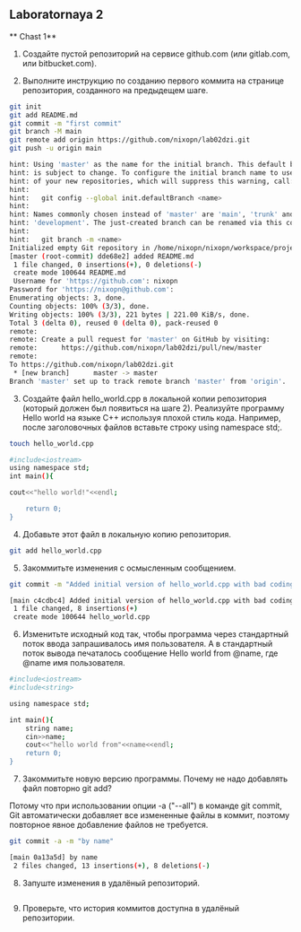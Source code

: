 ## Laboratornaya 2


** Chast 1**

1. Создайте пустой репозиторий на сервисе github.com (или gitlab.com, или bitbucket.com).

2. Выполните инструкцию по созданию первого коммита на странице репозитория, созданного на предыдещем шаге.
`````sh
git init
git add README.md
git commit -m "first commit"
git branch -M main
git remote add origin https://github.com/nixopn/lab02dzi.git
git push -u origin main
`````

`````sh
hint: Using 'master' as the name for the initial branch. This default branch name
hint: is subject to change. To configure the initial branch name to use in all
hint: of your new repositories, which will suppress this warning, call:
hint:
hint:   git config --global init.defaultBranch <name>
hint:
hint: Names commonly chosen instead of 'master' are 'main', 'trunk' and
hint: 'development'. The just-created branch can be renamed via this command:
hint:
hint:   git branch -m <name>
Initialized empty Git repository in /home/nixopn/nixopn/workspace/projects/lab02/.git/
[master (root-commit) dde68e2] added README.md
 1 file changed, 0 insertions(+), 0 deletions(-)
 create mode 100644 README.md
 Username for 'https://github.com': nixopn
Password for 'https://nixopn@github.com':
Enumerating objects: 3, done.
Counting objects: 100% (3/3), done.
Writing objects: 100% (3/3), 221 bytes | 221.00 KiB/s, done.
Total 3 (delta 0), reused 0 (delta 0), pack-reused 0
remote:
remote: Create a pull request for 'master' on GitHub by visiting:
remote:      https://github.com/nixopn/lab02dzi/pull/new/master
remote:
To https://github.com/nixopn/lab02dzi.git
 * [new branch]      master -> master
Branch 'master' set up to track remote branch 'master' from 'origin'.
`````

3. Создайте файл hello_world.cpp в локальной копии репозитория (который должен был появиться на шаге 2). Реализуйте программу Hello world на языке C++ используя плохой стиль кода. Например, после заголовочных файлов вставьте строку using namespace std;.

`````sh
touch hello_world.cpp
`````

`````sh
#include<iostream>
using namespace std;
int main(){

cout<<"hello world!"<<endl;

    return 0;
}
`````

4. Добавьте этот файл в локальную копию репозитория.

`````sh
git add hello_world.cpp
`````

5. Закоммитьте изменения с осмысленным сообщением.

`````sh
git commit -m "Added initial version of hello_world.cpp with bad coding."
`````

`````sh
[main c4cdbc4] Added initial version of hello_world.cpp with bad coding.
 1 file changed, 8 insertions(+)
 create mode 100644 hello_world.cpp
`````

6. Изменитьте исходный код так, чтобы программа через стандартный поток ввода запрашивалось имя пользователя. А в стандартный поток вывода печаталось сообщение Hello world from @name, где @name имя пользователя.

`````sh
#include<iostream>
#include<string>

using namespace std;

int main(){
	string name;
	cin>>name;
	cout<<"hello world from"<<name<<endl;
	return 0;
}
`````

7. Закоммитьте новую версию программы. Почему не надо добавлять файл повторно git add?

Потому что при использовании опции -a ("--all") в команде git commit, Git автоматически добавляет все измененные файлы в коммит, поэтому повторное явное добавление файлов не требуется.

`````sh
git commit -a -m "by name"
`````

`````sh
[main 0a13a5d] by name
 2 files changed, 13 insertions(+), 8 deletions(-)
`````

8. Запуште изменения в удалёный репозиторий.

`````sh

`````

9. Проверьте, что история коммитов доступна в удалёный репозитории.

`````sh

`````